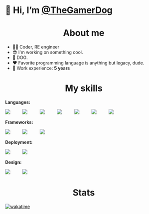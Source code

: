 # 👋 Hi, I’m [@TheGamerDog](https://github.com/TheGamerDog)


<h1 align="center">About me</h1>

- 👨‍💻 Coder, RE engineer 
- 😎 I'm working on something cool.
- 🐶 DOG.
- ♥ Favorite programming language is anything but legacy, dude.
- 🎁 Work experience: **5 years**

<h1 align="center">My skills</h1>

**Languages:**

<div align="justify">
    <img src="https://img.shields.io/badge/C%23-239120?style=for-the-badge&logo=c-sharp&logoColor=white">
    &nbsp;&nbsp;&nbsp;&nbsp;&nbsp;&nbsp;&nbsp;&nbsp;
    <img src="https://img.shields.io/badge/C%2B%2B-00599C?style=for-the-badge&logo=c%2B%2B&logoColor=white">
    &nbsp;&nbsp;&nbsp;&nbsp;&nbsp;&nbsp;&nbsp;&nbsp;
    <img src="https://img.shields.io/badge/Python-14354C?style=for-the-badge&logo=python&logoColor=white">
    &nbsp;&nbsp;&nbsp;&nbsp;&nbsp;&nbsp;&nbsp;&nbsp;
    <img src="https://img.shields.io/badge/Kotlin-0095D5?&style=for-the-badge&logo=kotlin&logoColor=white">
    &nbsp;&nbsp;&nbsp;&nbsp;&nbsp;&nbsp;&nbsp;&nbsp;
    <img src="https://img.shields.io/badge/TypeScript-007ACC?style=for-the-badge&logo=typescript&logoColor=white">
    &nbsp;&nbsp;&nbsp;&nbsp;&nbsp;&nbsp;&nbsp;&nbsp;
    <img src="https://img.shields.io/badge/HTML5-E34F26?style=for-the-badge&logo=html5&logoColor=white">
    &nbsp;&nbsp;&nbsp;&nbsp;&nbsp;&nbsp;&nbsp;&nbsp;
    <img src="https://img.shields.io/badge/CSS3-1572B6?style=for-the-badge&logo=css3&logoColor=white">
</div>

**Frameworks:**

<div align="justify">
    <img src="https://img.shields.io/badge/React-20232A?style=for-the-badge&logo=react&logoColor=61DAFB">
    &nbsp;&nbsp;&nbsp;&nbsp;&nbsp;&nbsp;&nbsp;&nbsp;
    <img src="https://img.shields.io/badge/Vue.js-35495E?style=for-the-badge&logo=vue.js&logoColor=4FC08D">
    &nbsp;&nbsp;&nbsp;&nbsp;&nbsp;&nbsp;&nbsp;&nbsp;
    <img src="https://img.shields.io/badge/Next.js-000?logo=nextdotjs&logoColor=fff&style=for-the-badge">
</div>

**Deployment:**

<div align="justify">
    <img src="https://img.shields.io/badge/docker-%230db7ed.svg?style=for-the-badge&logo=docker&logoColor=white">
    &nbsp;&nbsp;&nbsp;&nbsp;&nbsp;&nbsp;&nbsp;&nbsp;
    <img src="https://img.shields.io/badge/kubernetes-%23326ce5.svg?style=for-the-badge&logo=kubernetes&logoColor=white">
</div>

**Design:**

<div align="justify">
    <img src="https://img.shields.io/badge/Tailwind_CSS-38B2AC?style=for-the-badge&logo=tailwind-css&logoColor=white">
    &nbsp;&nbsp;&nbsp;&nbsp;&nbsp;&nbsp;&nbsp;&nbsp;
    <img src="https://img.shields.io/badge/Bootstrap-563D7C?style=for-the-badge&logo=bootstrap&logoColor=white">
</div>

<h1 align="center">Stats</h1>

[![wakatime](https://wakatime.com/badge/user/018d31fd-a0ce-4eb4-8b89-6620bfd22ef2.svg)](https://wakatime.com/@018d31fd-a0ce-4eb4-8b89-6620bfd22ef2)
